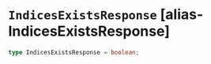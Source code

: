 # `IndicesExistsResponse` [alias-IndicesExistsResponse]
```typescript
type IndicesExistsResponse = boolean;
```
